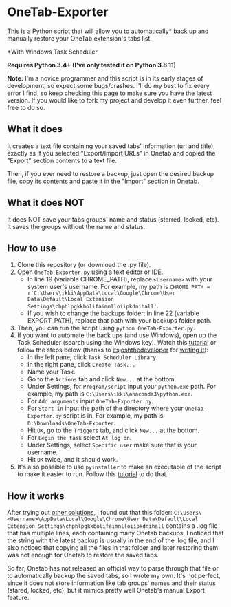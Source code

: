 # OneTab-Exporter

This is a Python script that will allow you to automatically* back up and manually restore your OneTab extension's tabs list.

*With Windows Task Scheduler

**Requires Python 3.4+ (I've only tested it on Python 3.8.11)**

**Note:** I'm a novice programmer and this script is in its early stages of development, so expect some bugs/crashes. I'll do my best to fix every error I find, so keep checking this page to make sure you have the latest version. If you would like to fork my project and develop it even further, feel free to do so.

## What it does

It creates a text file containing your saved tabs' information (url and title), exactly as if you selected "Export/Import URLs" in Onetab and copied the "Export" section contents to a text file.

Then, if you ever need to restore a backup, just open the desired backup file, copy its contents and paste it in the "Import" section in Onetab. 

## What it does NOT

It does NOT save your tabs groups' name and status (starred, locked, etc). It saves the groups without the name and status.

## How to use

1. Clone this repository (or download the .py file).
2. Open `OneTab-Exporter.py` using a text editor or IDE.
   - In line 19 (variable CHROME_PATH), replace `<Username>` with your system user's username. For example, my path is `CHROME_PATH = r'C:\Users\ikki\AppData\Local\Google\Chrome\User Data\Default\Local Extension Settings\chphlpgkkbolifaimnlloiipkdnihall'`.
   - If you wish to change the backups folder: In line 22 (variable EXPORT_PATH), replace that path with your backups folder path.
3. Then, you can run the script using `python OneTab-Exporter.py`.
4. If you want to automate the back ups (and use Windows), open up the Task Scheduler (search using the Windows key). Watch this [tutorial](https://www.youtube.com/watch?v=n2Cr_YRQk7o&feature=emb_title) or follow the steps below (thanks to [itsjoshthedeveloper](https://github.com/itsjoshthedeveloper) for [writing it](https://github.com/itsjoshthedeveloper/backupOneTab#how-to-use)):
   - In the left pane, click `Task Scheduler Library`.
   - In the right pane, click `Create Task...`
   - Name your Task.
   - Go to the `Actions` tab and click `New...` at the bottom.
   - Under Settings, for `Program/script` input your `python.exe` path. For example, my path is `C:\Users\ikki\anaconda3\python.exe`.
   - For `Add arguments` input `OneTab-Exporter.py`.
   - For `Start in` input the path of the directory where your `OneTab-Exporter.py` script is in. For example, my path is `D:\Downloads\OneTab-Exporter`.
   - Hit `OK`, go to the `Triggers` tab, and click `New...` at the bottom.
   - For `Begin the task` select `At log on`.
   - Under Settings, select `Specific user` make sure that is your username.
   - Hit `OK` twice, and it should work.
5. It's also possible to use `pyinstaller` to make an executable of the script to make it easier to run. Follow this [tutorial](https://datatofish.com/executable-pyinstaller/) to do that.

## How it works 

After trying out [other solutions](https://github.com/itsjoshthedeveloper/backupOneTab/issues/1), I found out that this folder: `C:\Users\<Username>\AppData\Local\Google\Chrome\User Data\Default\Local Extension Settings\chphlpgkkbolifaimnlloiipkdnihall` contains a .log file that has multiple lines, each containing many Onetab backups. I noticed that the string with the latest backup is usually in the end of the .log file, and I also noticed that copying all the files in that folder and later restoring them was not enough for Onetab to restore the saved tabs.

So far, Onetab has not released an official way to parse through that file or to automatically backup the saved tabs, so I wrote my own. It's not perfect, since it does not store information like tab groups' names and their status (stared, locked, etc), but it mimics pretty well Onetab's manual Export feature.
